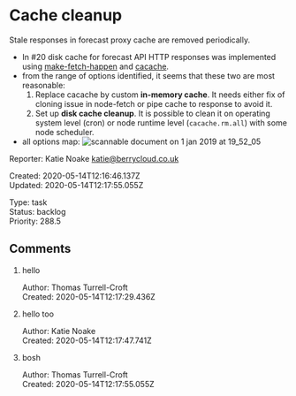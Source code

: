 # Cache cleanup

Stale responses in forecast proxy cache are removed periodically.

- In #20 disk cache for forecast API HTTP responses was implemented using [make-fetch-happen](https://github.com/zkat/make-fetch-happen) and [cacache](https://github.com/zkat/cacache).
- from the range of options identified, it seems that these two are most reasonable:
  1. Replace cacache by custom **in-memory cache**. It needs either fix of cloning issue in node-fetch or pipe cache to response to avoid it.
  2. Set up **disk cache cleanup**. It is possible to clean it on operating system level (cron) or node runtime level (`cacache.rm.all`) with some node scheduler.
- all options map:
  ![scannable document on 1 jan 2019 at 19_52_05](https://user-images.githubusercontent.com/492608/50575395-17491d80-0dff-11e9-8674-a93a1d8e23d1.PNG)

Reporter: Katie Noake <katie@berrycloud.co.uk>  

Created: 2020-05-14T12:16:46.137Z  
Updated: 2020-05-14T12:17:55.055Z

Type: task  
Status: backlog  
Priority: 288.5

## Comments
1.  hello

    Author: Thomas Turrell-Croft  
    Created: 2020-05-14T12:17:29.436Z  

2.  hello too

    

    Author: Katie Noake  
    Created: 2020-05-14T12:17:47.741Z  

3.  bosh

    Author: Thomas Turrell-Croft  
    Created: 2020-05-14T12:17:55.055Z  
